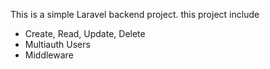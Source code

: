 This is a simple Laravel backend project. this project include
- Create, Read, Update, Delete
- Multiauth Users
- Middleware